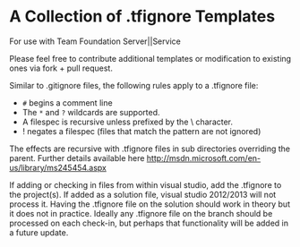 # A Collection of .tfignore Templates

For use with Team Foundation Server||Service

Please feel free to contribute additional templates or modification to existing ones via fork + pull request.

Similar to .gitignore files, the following rules apply to a .tfignore file:

- `#` begins a comment line
- The `*` and `?` wildcards are supported.
- A filespec is recursive unless prefixed by the \ character.
- ! negates a filespec (files that match the pattern are not ignored)

The effects are recursive with .tfignore files in sub directories overriding the parent. Further details available here http://msdn.microsoft.com/en-us/library/ms245454.aspx

If adding or checking in files from within visual studio, add the .tfignore to the project(s). If added as a solution file, visual studio 2012/2013 will not process it. Having the .tfignore file on the solution should work in theory but it does not in practice. Ideally any .tfignore file on the branch should be processed on each check-in, but perhaps that functionality will be added in a future update.
